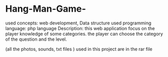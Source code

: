 # Hang-Man-Game-
used concepts: web development, Data structure used programming language: php language Description: this web application focus on the player knowledge of some categories. the player can choose the category of the question and the level.

(all the photos, sounds, txt files ) used in this project are in the rar file
